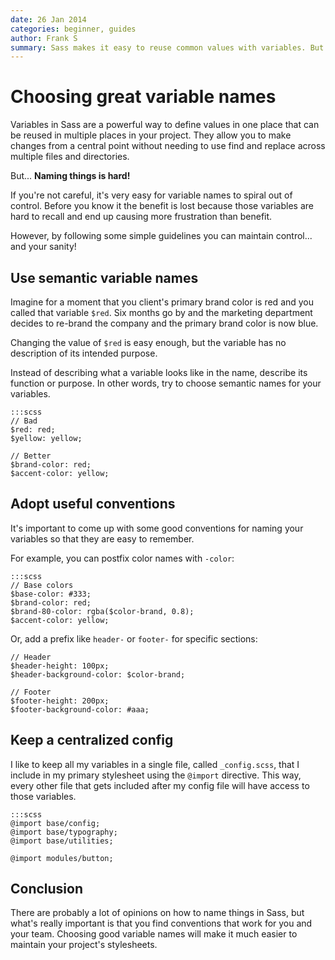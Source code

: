 ```yaml
---
date: 26 Jan 2014
categories: beginner, guides
author: Frank S
summary: Sass makes it easy to reuse common values with variables. But if you're not careful your variable names can spiral out of control. Frank S debuts his first article on *The Sass Way* with some helpful advice on naming your variables.
---
```


# Choosing great variable names

Variables in Sass are a powerful way to define values in one place that can be reused in
multiple places in your project. They allow you to make changes from a central point
without needing to use find and replace across multiple files and directories.

But... **Naming things is hard!**

If you're not careful, it's very easy for variable names to spiral out of control. Before
you know it the benefit is lost because those variables are hard to recall and end up
causing more frustration than benefit.

However, by following some simple guidelines you can maintain control... and your sanity!


## Use semantic variable names

Imagine for a moment that you client's primary brand color is red and you called that
variable `$red`. Six months go by and the marketing department decides to re-brand the company
and the primary brand color is now blue.

Changing the value of `$red` is easy enough, but the variable has no description of its
intended purpose.

Instead of describing what a variable looks like in the name, describe its function or
purpose. In other words, try to choose semantic names for your variables.

    :::scss
    // Bad
    $red: red;
    $yellow: yellow;

    // Better
    $brand-color: red;
    $accent-color: yellow;


## Adopt useful conventions

It's important to come up with some good conventions for naming your variables so that they
are easy to remember.

For example, you can postfix color names with `-color`:

    :::scss
    // Base colors
    $base-color: #333;
    $brand-color: red;
    $brand-80-color: rgba($color-brand, 0.8);
    $accent-color: yellow;

Or, add a prefix like `header-` or `footer-` for specific sections:

    // Header
    $header-height: 100px;
    $header-background-color: $color-brand;

    // Footer
    $footer-height: 200px;
    $footer-background-color: #aaa;


## Keep a centralized config

I like to keep all my variables in a single file, called `_config.scss`, that I include in
my primary stylesheet using the `@import` directive. This way, every other file that gets
included after my config file will have access to those variables.

    :::scss
    @import base/config;
    @import base/typography;
    @import base/utilities;

    @import modules/button;


## Conclusion

There are probably a lot of opinions on how to name things in Sass, but what's really important
is that you find conventions that work for you and your team. Choosing good variable names will
make it much easier to maintain your project's stylesheets.
